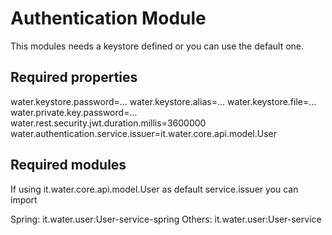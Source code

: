 # Authentication Module
This modules needs a keystore defined or you can use the default one.

## Required properties

water.keystore.password=...
water.keystore.alias=...
water.keystore.file=...
water.private.key.password=...
water.rest.security.jwt.duration.millis=3600000
water.authentication.service.issuer=it.water.core.api.model.User

## Required modules

If using it.water.core.api.model.User as default service.issuer you can import

Spring:
    it.water.user:User-service-spring
Others:
    it.water.user:User-service
